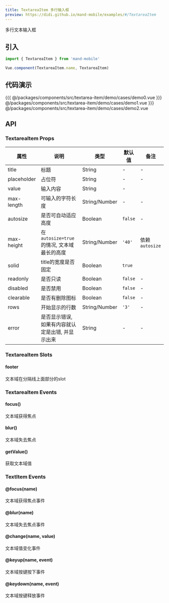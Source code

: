 ```yaml
---
title: TextareaItem 多行输入框
preview: https://didi.github.io/mand-mobile/examples/#/TextareaItem
---
```


多行文本输入框

## 引入

```javascript
import { TextareaItem } from 'mand-mobile'

Vue.component(TextareaItem.name, TextareaItem)
```

## 代码演示
<!-- DEMO -->
<MDDemoWrapper>
<!-- left wrapper -->
{{{ @/packages/components/src/textarea-item/demo/cases/demo0.vue
<!-- right wrapper -->
}}} @/packages/components/src/textarea-item/demo/cases/demo1.vue
}}} @/packages/components/src/textarea-item/demo/cases/demo2.vue
</MDDemoWrapper>

## API

### TextareaItem Props
| 属性                                              | 说明                                             | 类型          | 默认值  | 备注           |
| ------------------------------------------------- | ------------------------------------------------ | ------------- | ------- | -------------- |
| title                                             | 标题                                             | String        | -       | -              |
| placeholder                                       | 占位符                                           | String        | -       | -              |
| value                                          | 输入内容                                         | String        | -       |                |
| max-length                                        | 可输入的字符长度                                 | String/Number | -       | -              |
| autosize                                          | 是否可自动适应高度                               | Boolean       | `false` | -              |
| max-height                                        | 在`autosize=true`的情况, 文本域最长的高度        | String/Number | `'40'`  | 依赖`autosize` |
| solid                                             | title的宽度是否固定                              | Boolean       | `true`  |                |
| readonly                                          | 是否只读                                         | Boolean       | `false` | -              |
| disabled                                          | 是否禁用                                         | Boolean       | `false` | -              |
| clearable | 是否有删除图标                                   | Boolean       | `false` | -              |
| rows                                              | 开始显示的行数                                   | String/Number | `'3'`   | -              |
| error                                             | 是否显示错误, 如果有内容就认定是出错, 并显示出来 | String        | -       | -              |

### TextareaItem Slots

#### footer

文本域在分隔线上面部分的slot

### TextareaItem Events

#### focus()
文本域获得焦点

#### blur()
文本域失去焦点

#### getValue()
获取文本域值

### TextItem Events

#### @focus(name)
文本域获得焦点事件

#### @blur(name)
文本域失去焦点事件

#### @change(name, value)
文本域值变化事件

#### @keyup(name, event)
文本域按键按下事件

#### @keydown(name, event)
文本域按键释放事件
